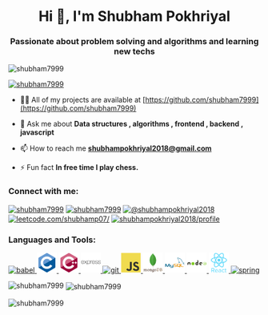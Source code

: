 <h1 align="center">Hi 👋, I'm Shubham Pokhriyal</h1>
<h3 align="center">Passionate about problem solving and algorithms and learning new techs</h3>

<p align="left"> <img src="https://komarev.com/ghpvc/?username=shubham7999&label=Profile%20views&color=0e75b6&style=flat" alt="shubham7999" /> </p>

<p align="left"> <a href="https://github.com/ryo-ma/github-profile-trophy"><img src="https://github-profile-trophy.vercel.app/?username=shubham7999" alt="shubham7999" /></a> </p>

- 👨‍💻 All of my projects are available at [https://github.com/shubham7999](https://github.com/shubham7999)

- 💬 Ask me about **Data structures , algorithms , frontend , backend , javascript**

- 📫 How to reach me **shubhampokhriyal2018@gmail.com**

- ⚡ Fun fact **In free time I play chess.**

<h3 align="left">Connect with me:</h3>
<p align="left">
<a href="https://codepen.io/shubham7999" target="blank"><img align="center" src="https://raw.githubusercontent.com/rahuldkjain/github-profile-readme-generator/master/src/images/icons/Social/codepen.svg" alt="shubham7999" height="30" width="40" /></a>
<a href="https://codesandbox.com/shubham7999" target="blank"><img align="center" src="https://cdn.jsdelivr.net/npm/simple-icons@3.0.1/icons/codesandbox.svg" alt="shubham7999" height="30" width="40" /></a>
<a href="https://medium.com/@shubhampokhriyal2018" target="blank"><img align="center" src="https://raw.githubusercontent.com/rahuldkjain/github-profile-readme-generator/master/src/images/icons/Social/medium.svg" alt="@shubhampokhriyal2018" height="30" width="40" /></a>
<a href="https://www.leetcode.com/leetcode.com/shubhamp07/" target="blank"><img align="center" src="https://raw.githubusercontent.com/rahuldkjain/github-profile-readme-generator/master/src/images/icons/Social/leet-code.svg" alt="leetcode.com/shubhamp07/" height="30" width="40" /></a>
<a href="https://auth.geeksforgeeks.org/user/shubhampokhriyal2018/profile" target="blank"><img align="center" src="https://raw.githubusercontent.com/rahuldkjain/github-profile-readme-generator/master/src/images/icons/Social/geeks-for-geeks.svg" alt="shubhampokhriyal2018/profile" height="30" width="40" /></a>
</p>

<h3 align="left">Languages and Tools:</h3>
<p align="left"> <a href="https://babeljs.io/" target="_blank"> <img src="https://www.vectorlogo.zone/logos/babeljs/babeljs-icon.svg" alt="babel" width="40" height="40"/> </a> <a href="https://www.cprogramming.com/" target="_blank"> <img src="https://raw.githubusercontent.com/devicons/devicon/master/icons/c/c-original.svg" alt="c" width="40" height="40"/> </a> <a href="https://www.w3schools.com/cpp/" target="_blank"> <img src="https://raw.githubusercontent.com/devicons/devicon/master/icons/cplusplus/cplusplus-original.svg" alt="cplusplus" width="40" height="40"/> </a> <a href="https://expressjs.com" target="_blank"> <img src="https://raw.githubusercontent.com/devicons/devicon/master/icons/express/express-original-wordmark.svg" alt="express" width="40" height="40"/> </a> <a href="https://git-scm.com/" target="_blank"> <img src="https://www.vectorlogo.zone/logos/git-scm/git-scm-icon.svg" alt="git" width="40" height="40"/> </a> <a href="https://developer.mozilla.org/en-US/docs/Web/JavaScript" target="_blank"> <img src="https://raw.githubusercontent.com/devicons/devicon/master/icons/javascript/javascript-original.svg" alt="javascript" width="40" height="40"/> </a> <a href="https://www.mongodb.com/" target="_blank"> <img src="https://raw.githubusercontent.com/devicons/devicon/master/icons/mongodb/mongodb-original-wordmark.svg" alt="mongodb" width="40" height="40"/> </a> <a href="https://www.mysql.com/" target="_blank"> <img src="https://raw.githubusercontent.com/devicons/devicon/master/icons/mysql/mysql-original-wordmark.svg" alt="mysql" width="40" height="40"/> </a> <a href="https://nodejs.org" target="_blank"> <img src="https://raw.githubusercontent.com/devicons/devicon/master/icons/nodejs/nodejs-original-wordmark.svg" alt="nodejs" width="40" height="40"/> </a> <a href="https://reactjs.org/" target="_blank"> <img src="https://raw.githubusercontent.com/devicons/devicon/master/icons/react/react-original-wordmark.svg" alt="react" width="40" height="40"/> </a> <a href="https://spring.io/" target="_blank"> <img src="https://www.vectorlogo.zone/logos/springio/springio-icon.svg" alt="spring" width="40" height="40"/> </a> </p>

<p><img align="left" src="https://github-readme-stats.vercel.app/api/top-langs?username=shubham7999&show_icons=true&locale=en&layout=compact" alt="shubham7999" /></p>

<p>&nbsp;<img align="center" src="https://github-readme-stats.vercel.app/api?username=shubham7999&show_icons=true&locale=en" alt="shubham7999" /></p>

<p><img align="center" src="https://github-readme-streak-stats.herokuapp.com/?user=shubham7999&" alt="shubham7999" /></p>
